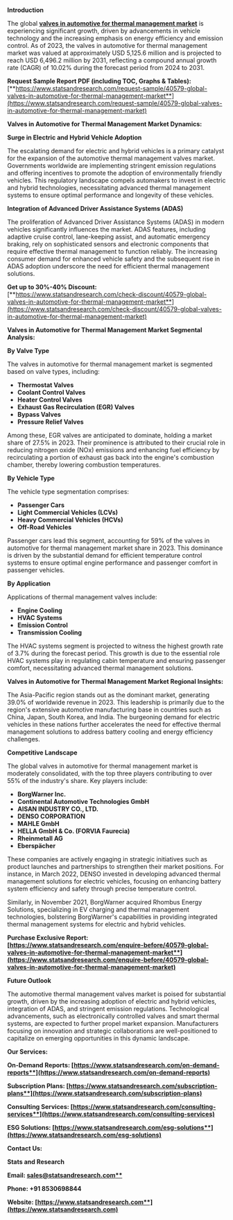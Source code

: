 ﻿**Introduction**

The global [**valves in automotive for thermal management market**](https://www.statsandresearch.com/report/40579-global-valves-in-automotive-for-thermal-management-market) is experiencing significant growth, driven by advancements in vehicle technology and the increasing emphasis on energy efficiency and emission control. As of 2023, the valves in automotive for thermal management market was valued at approximately USD 5,125.6 million and is projected to reach USD 6,496.2 million by 2031, reflecting a compound annual growth rate (CAGR) of 10.02% during the forecast period from 2024 to 2031. 

**Request Sample Report PDF (including TOC, Graphs & Tables):** [**https://www.statsandresearch.com/request-sample/40579-global-valves-in-automotive-for-thermal-management-market**](https://www.statsandresearch.com/request-sample/40579-global-valves-in-automotive-for-thermal-management-market)

**Valves in Automotive for Thermal Management Market Dynamics:**

**Surge in Electric and Hybrid Vehicle Adoption**

The escalating demand for electric and hybrid vehicles is a primary catalyst for the expansion of the automotive thermal management valves market. Governments worldwide are implementing stringent emission regulations and offering incentives to promote the adoption of environmentally friendly vehicles. This regulatory landscape compels automakers to invest in electric and hybrid technologies, necessitating advanced thermal management systems to ensure optimal performance and longevity of these vehicles. 

**Integration of Advanced Driver Assistance Systems (ADAS)**

The proliferation of Advanced Driver Assistance Systems (ADAS) in modern vehicles significantly influences the market. ADAS features, including adaptive cruise control, lane-keeping assist, and automatic emergency braking, rely on sophisticated sensors and electronic components that require effective thermal management to function reliably. The increasing consumer demand for enhanced vehicle safety and the subsequent rise in ADAS adoption underscore the need for efficient thermal management solutions. 

**Get up to 30%-40% Discount:** [**https://www.statsandresearch.com/check-discount/40579-global-valves-in-automotive-for-thermal-management-market**](https://www.statsandresearch.com/check-discount/40579-global-valves-in-automotive-for-thermal-management-market)

**Valves in Automotive for Thermal Management Market Segmental Analysis:**

**By Valve Type**

The valves in automotive for thermal management market is segmented based on valve types, including:

- **Thermostat Valves**
- **Coolant Control Valves**
- **Heater Control Valves**
- **Exhaust Gas Recirculation (EGR) Valves**
- **Bypass Valves**
- **Pressure Relief Valves**

Among these, EGR valves are anticipated to dominate, holding a market share of 27.5% in 2023. Their prominence is attributed to their crucial role in reducing nitrogen oxide (NOx) emissions and enhancing fuel efficiency by recirculating a portion of exhaust gas back into the engine's combustion chamber, thereby lowering combustion temperatures. 

**By Vehicle Type**

The vehicle type segmentation comprises:

- **Passenger Cars**
- **Light Commercial Vehicles (LCVs)**
- **Heavy Commercial Vehicles (HCVs)**
- **Off-Road Vehicles**

Passenger cars lead this segment, accounting for 59% of the valves in automotive for thermal management market share in 2023. This dominance is driven by the substantial demand for efficient temperature control systems to ensure optimal engine performance and passenger comfort in passenger vehicles. 

**By Application**

Applications of thermal management valves include:

- **Engine Cooling**
- **HVAC Systems**
- **Emission Control**
- **Transmission Cooling**

The HVAC systems segment is projected to witness the highest growth rate of 3.7% during the forecast period. This growth is due to the essential role HVAC systems play in regulating cabin temperature and ensuring passenger comfort, necessitating advanced thermal management solutions. 

**Valves in Automotive for Thermal Management Market Regional Insights:**

The Asia-Pacific region stands out as the dominant market, generating 39.0% of worldwide revenue in 2023. This leadership is primarily due to the region's extensive automotive manufacturing base in countries such as China, Japan, South Korea, and India. The burgeoning demand for electric vehicles in these nations further accelerates the need for effective thermal management solutions to address battery cooling and energy efficiency challenges. 

**Competitive Landscape**

The global valves in automotive for thermal management market is moderately consolidated, with the top three players contributing to over 55% of the industry's share. Key players include:

- **BorgWarner Inc.**
- **Continental Automotive Technologies GmbH**
- **AISAN INDUSTRY CO., LTD.**
- **DENSO CORPORATION**
- **MAHLE GmbH**
- **HELLA GmbH & Co. (FORVIA Faurecia)**
- **Rheinmetall AG**
- **Eberspächer**

These companies are actively engaging in strategic initiatives such as product launches and partnerships to strengthen their market positions. For instance, in March 2022, DENSO invested in developing advanced thermal management solutions for electric vehicles, focusing on enhancing battery system efficiency and safety through precise temperature control. 

Similarly, in November 2021, BorgWarner acquired Rhombus Energy Solutions, specializing in EV charging and thermal management technologies, bolstering BorgWarner's capabilities in providing integrated thermal management systems for electric and hybrid vehicles. 

**Purchase Exclusive Report: [https://www.statsandresearch.com/enquire-before/40579-global-valves-in-automotive-for-thermal-management-market**](https://www.statsandresearch.com/enquire-before/40579-global-valves-in-automotive-for-thermal-management-market)**

**Future Outlook**

The automotive thermal management valves market is poised for substantial growth, driven by the increasing adoption of electric and hybrid vehicles, integration of ADAS, and stringent emission regulations. Technological advancements, such as electronically controlled valves and smart thermal systems, are expected to further propel market expansion. Manufacturers focusing on innovation and strategic collaborations are well-positioned to capitalize on emerging opportunities in this dynamic landscape.

**Our Services:** 

**On-Demand Reports: [https://www.statsandresearch.com/on-demand-reports**](https://www.statsandresearch.com/on-demand-reports)**

**Subscription Plans: [https://www.statsandresearch.com/subscription-plans**](https://www.statsandresearch.com/subscription-plans)**

**Consulting Services: [https://www.statsandresearch.com/consulting-services**](https://www.statsandresearch.com/consulting-services)**

**ESG Solutions: [https://www.statsandresearch.com/esg-solutions**](https://www.statsandresearch.com/esg-solutions)**

**Contact Us:**

**Stats and Research**

**Email: [sales@statsandresearch.com**](mailto:sales@statsandresearch.com)**

**Phone: +91 8530698844**

**Website: [https://www.statsandresearch.com**](https://www.statsandresearch.com)**
